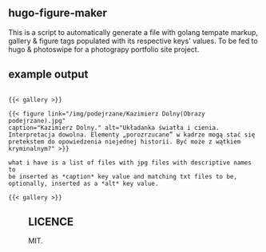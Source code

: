 ## hugo-figure-maker

This is a script to automatically generate a file with golang tempate
markup, gallery & figure tags populated with its respective keys' values.
To be fed to hugo & photoswipe for a photograpy portfolio site project.


## example output

```golang

{{< gallery >}}

{{< figure link="/img/podejrzane/Kazimierz Dolny(Obrazy podejrzane).jpg"
caption="Kazimierz Dolny." alt="Układanka światła i cienia. Interpretacja dowolna. Elementy „porozrzucane” w kadrze mogą stać się pretekstem do opowiedzenia niejednej historii. Być może z wątkiem kryminalnym?" >}}

what i have is a list of files with jpg files with descriptive names to
be inserted as *caption* key value and matching txt files to be,
optionally, inserted as a *alt* key value.

{{< gallery >}}

```
<figure>

## LICENCE

MIT.
